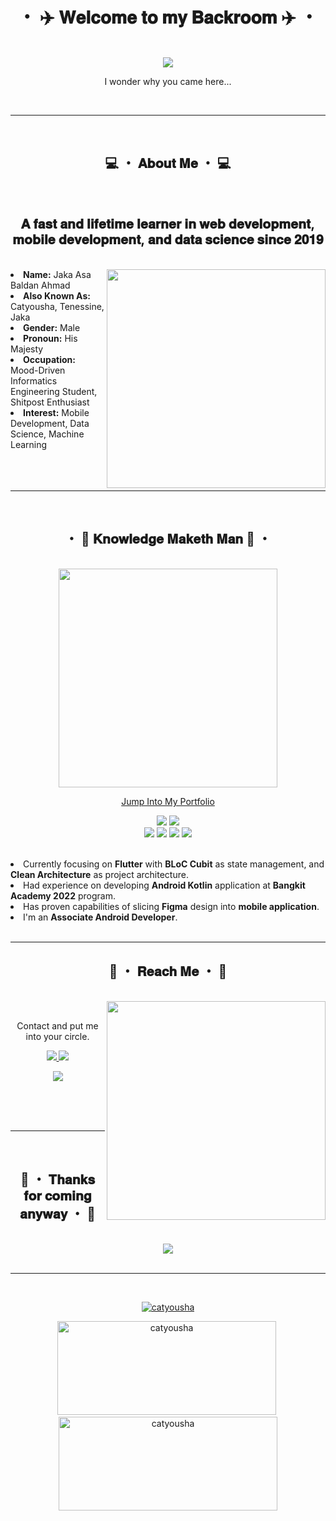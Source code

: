 <body>
    <center>
        <h1 align="center">・ ✈️ 𝐖𝐞𝐥𝐜𝐨𝐦𝐞 𝐭𝐨 𝐦𝐲 𝐁𝐚𝐜𝐤𝐫𝐨𝐨𝐦 ✈️ ・</h1>
        <br>
        <div align="center">
            <img src="https://c.tenor.com/JkIYJypBtfAAAAAC/izaya-durarara.gif" />
            <br>
            <p>I wonder why you came here...</p>
        </div>
        <br>
        <hr>
        <br>
        <div align="center">
            <!-- <img src="https://i.imgur.com/jx17oHT.gif"> -->
        </div>
        <div>
            <h2 align="center"> 💻 ・ 𝐀𝐛𝐨𝐮𝐭 𝐌𝐞 ・ 💻 </h2>
            <br>
            <h2>
                𝐀 𝐟𝐚𝐬𝐭 𝐚𝐧𝐝 𝐥𝐢𝐟𝐞𝐭𝐢𝐦𝐞 𝐥𝐞𝐚𝐫𝐧𝐞𝐫 𝐢𝐧 𝐰𝐞𝐛 𝐝𝐞𝐯𝐞𝐥𝐨𝐩𝐦𝐞𝐧𝐭, 𝐦𝐨𝐛𝐢𝐥𝐞
                𝐝𝐞𝐯𝐞𝐥𝐨𝐩𝐦𝐞𝐧𝐭, 𝐚𝐧𝐝 𝐝𝐚𝐭𝐚 𝐬𝐜𝐢𝐞𝐧𝐜𝐞 𝐬𝐢𝐧𝐜𝐞 𝟐𝟎𝟏𝟗
            </h2>
            <br>
            <div align="center">
                <div align="right">
                    <img src="https://data.whicdn.com/images/325914307/original.gif" align="right" width=350>
                </div>
                <div align="left">
                    <li>
                        <b>Name:</b> Jaka Asa Baldan Ahmad</li>
                    <li>
                        <b>Also Known As:</b> Catyousha, Tenessine, Jaka
                    </li>
                    <li>
                        <b>Gender:</b> Male
                    </li>
                    <li>
                        <b>Pronoun:</b> His Majesty
                    </li>
                    <li>
                        <b>Occupation:</b> Mood-Driven Informatics Engineering Student, Shitpost Enthusiast
                    </li>
                    <li>
                        <b>Interest:</b> Mobile Development, Data Science, Machine Learning
                    </li>
                </div>
            </div>
            <br><br><br>
            <hr>
        </div>
        <br>
        <div>
            <h2 align="center"> ・ 📇 𝐊𝐧𝐨𝐰𝐥𝐞𝐝𝐠𝐞 𝐌𝐚𝐤𝐞𝐭𝐡 𝐌𝐚𝐧 📇 ・</h2>
            <br>
            <div align="center">
            <img width=350
                    src="https://images6.fanpop.com/image/photos/41100000/-izaya-orihara-durarara-41157601-500-281.gif">
                <p align="center">
                    <a href="http://catyousha.github.io">
                        Jump Into My Portfolio
                    </a>
                </p>
                <div>
                    <p align="center">
                        <img
                            src="https://img.shields.io/badge/Flutter-%2302569B.svg?style=for-the-badge&logo=Flutter&logoColor=white" />
                        <img
                            src="https://img.shields.io/badge/kotlin-%230095D5.svg?style=for-the-badge&logo=kotlin&logoColor=white" /><br>
                        <img
                            src="https://img.shields.io/badge/laravel-%23FF2D20.svg?style=for-the-badge&logo=laravel&logoColor=white" />
                        <img
                            src="https://img.shields.io/badge/figma-%23F24E1E.svg?style=for-the-badge&logo=figma&logoColor=white" />
                        <img
                            src="https://img.shields.io/badge/git-%23F05033.svg?style=for-the-badge&logo=git&logoColor=white" />
                        <img
                            src="https://img.shields.io/badge/python-3670A0?style=for-the-badge&logo=python&logoColor=ffdd54" />
                    </p>
                    <br>
                    <div align="left">
                        <li>Currently focusing  on <b>Flutter</b> with <b>BLoC Cubit</b> as state management, and <b>Clean
                                Architecture</b> as project architecture.</li>
                        <li>Had experience on developing <b>Android Kotlin</b> application at <b>Bangkit Academy
                                2022</b> program.</li>
                        <li>Has proven capabilities of slicing <b>Figma</b> design into <b>mobile application</b>.</li>
                        <li>I'm an <b>Associate Android Developer</b>.</li>
                    </div>
                </div>
                <br>
            </div>
        </div>
        <div>
            <hr>
            <h2 align="center"> 📝 ・ 𝐑𝐞𝐚𝐜𝐡 𝐌𝐞 ・ 📝</h2>
            <br>
            <div align="center">
                <img src="https://data.whicdn.com/images/317627629/original.gif" align="right" width="350">
            </div>
            <br>
            <p align="center">Contact and put me into your circle.</p>
            <p align="center">
                <a href="https://twitter.com/catyousha_" target="_blank"><img
                        src="https://img.shields.io/badge/catyousha_%20-%231DA1F2.svg?&style=for-the-badge&logo=Twitter&logoColor=white" />
                </a>
                <a href="https://discordapp.com/users/613747574381215789">
                    <img
                        src="https://img.shields.io/badge/Tenessine-5272%20-%237289DA.svg?&style=for-the-badge&logo=discord&logoColor=white" />
                </a>
            </p>
            <p align="center"><a href="https://www.linkedin.com/in/jaka-ahmad/" target="_blank"><img
                        src="https://img.shields.io/badge/Jaka%20Asa%20Baldan%20Ahmad%20-%230077B5.svg?&style=for-the-badge&logo=Linkedin&logoColor=white" /></a>
            </p>
            <br><br><br>
            <hr>
        </div>
        <br>
        <div>
            <h2 align="center">🍻 ・ 𝐓𝐡𝐚𝐧𝐤𝐬 𝐟𝐨𝐫 𝐜𝐨𝐦𝐢𝐧𝐠 𝐚𝐧𝐲𝐰𝐚𝐲 ・ 🍻</h2>
            <br>
            <div align="center">
                <img src="https://c.tenor.com/sRKHQSK5hhEAAAAC/izaya-orihara.gif">
            </div>
            <br>
            <hr>
        </div>
        <br>
        <p align="center"> <a href="https://github.com/ryo-ma/github-profile-trophy"><img
                    src="https://github-profile-trophy.vercel.app/?username=catyousha" alt="catyousha" /></a>
        </p>
        <p><img src="https://github-readme-stats.vercel.app/api?username=catyousha&show_icons=true&locale=en"
                alt="catyousha" width=350 height=150 />&nbsp<img
                src="https://github-readme-streak-stats.herokuapp.com/?user=catyousha&" alt="catyousha" width=350
                height=150 /></p>
    </center>
</body>
